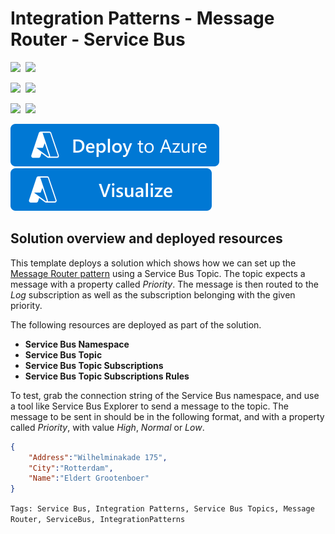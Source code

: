 # Integration Patterns - Message Router - Service Bus

<IMG SRC="https://azurequickstartsservice.blob.core.windows.net/badges/101-integrationpatterns-messagerouter-servicebus/PublicLastTestDate.svg" />&nbsp;
<IMG SRC="https://azurequickstartsservice.blob.core.windows.net/badges/101-integrationpatterns-messagerouter-servicebus/PublicDeployment.svg" />&nbsp;

<IMG SRC="https://azurequickstartsservice.blob.core.windows.net/badges/101-integrationpatterns-messagerouter-servicebus/FairfaxLastTestDate.svg" />&nbsp;
<IMG SRC="https://azurequickstartsservice.blob.core.windows.net/badges/101-integrationpatterns-messagerouter-servicebus/FairfaxDeployment.svg" />&nbsp;

<IMG SRC="https://azurequickstartsservice.blob.core.windows.net/badges/101-integrationpatterns-messagerouter-servicebus/BestPracticeResult.svg" />&nbsp;
<IMG SRC="https://azurequickstartsservice.blob.core.windows.net/badges/101-integrationpatterns-messagerouter-servicebus/CredScanResult.svg" />&nbsp;

<a href="https://portal.azure.com/#create/Microsoft.Template/uri/https%3A%2F%2Fraw.githubusercontent.com%2FAzure%2Fazure-quickstart-templates%2Fmaster%2F101-integrationpatterns-messagerouter-servicebus%2Fazuredeploy.json" target="_blank">
<img src="https://raw.githubusercontent.com/Azure/azure-quickstart-templates/master/1-CONTRIBUTION-GUIDE/images/deploytoazure.svg"/>
</a>
<a href="http://armviz.io/#/?load=https%3A%2F%2Fraw.githubusercontent.com%2FAzure%2Fazure-quickstart-templates%2Fmaster%2F101-integrationpatterns-messagerouter-servicebus%2Fazuredeploy.json" target="_blank">
<img src="https://raw.githubusercontent.com/Azure/azure-quickstart-templates/master/1-CONTRIBUTION-GUIDE/images/visualizebutton.svg"/>
</a>

## Solution overview and deployed resources

This template deploys a solution which shows how we can set up the <a href="http://www.enterpriseintegrationpatterns.com/patterns/messaging/MessageRouter.html" target="_blank">Message Router pattern</a> using a Service Bus Topic. The topic expects a message with a property called *Priority*. The message is then routed to the *Log* subscription as well as the subscription belonging with the given priority.

The following resources are deployed as part of the solution.

+ **Service Bus Namespace**
+ **Service Bus Topic**
+ **Service Bus Topic Subscriptions**
+ **Service Bus Topic Subscriptions Rules**

To test, grab the connection string of the Service Bus namespace, and use a tool like Service Bus Explorer to send a message to the topic. The message to be sent in should be in the following format, and with a property called *Priority*, with value *High*, *Normal* or *Low*.

```json
{
	"Address":"Wilhelminakade 175",
	"City":"Rotterdam",
	"Name":"Eldert Grootenboer"
}
```

`Tags: Service Bus, Integration Patterns, Service Bus Topics, Message Router, ServiceBus, IntegrationPatterns`

